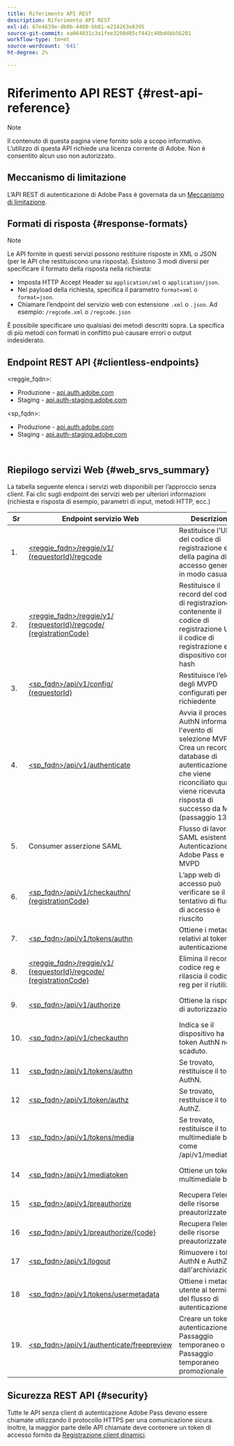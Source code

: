 ```yaml
---
title: Riferimento API REST
description: Riferimento API REST
exl-id: 67e4639e-db0b-4400-bb81-e214263e8395
source-git-commit: ea064031c3a1fee3298d85cf442c40bd4bb56281
workflow-type: tm+mt
source-wordcount: '641'
ht-degree: 2%

---
```


# Riferimento API REST {#rest-api-reference}

>[!NOTE]
>
>Il contenuto di questa pagina viene fornito solo a scopo informativo. L’utilizzo di questa API richiede una licenza corrente di Adobe. Non è consentito alcun uso non autorizzato.

## Meccanismo di limitazione

L’API REST di autenticazione di Adobe Pass è governata da un [Meccanismo di limitazione](/help/authentication/throttling-mechanism.md).

## Formati di risposta {#response-formats}


>[!NOTE]
>
> Le API fornite in questi servizi possono restituire risposte in XML o JSON (per le API che restituiscono una risposta). Esistono 3 modi diversi per specificare il formato della risposta nella richiesta:
>
>* Imposta HTTP Accept Header su `application/xml` o `application/json`.
>* Nel payload della richiesta, specifica il parametro `format=xml` o `format=json`.
>* Chiamare l’endpoint del servizio web con estensione `.xml` o `.json`. Ad esempio: `/regcode.xml` o `/regcode.json`
>
>È possibile specificare uno qualsiasi dei metodi descritti sopra. La specifica di più metodi con formati in conflitto può causare errori o output indesiderato.

## Endpoint REST API {#clientless-endpoints}

&lt;reggie_fqdn>:

* Produzione - [api.auth.adobe.com](http://api.auth.adobe.com/)
* Staging - [api.auth-staging.adobe.com](http://api.auth-staging.adobe.com/)

&lt;sp_fqdn>:

* Produzione - [api.auth.adobe.com](http://api.auth.adobe.com/)
* Staging - [api.auth-staging.adobe.com](http://api.auth-staging.adobe.com/)

</br>


## Riepilogo servizi Web {#web_srvs_summary}

La tabella seguente elenca i servizi web disponibili per l’approccio senza client. Fai clic sugli endpoint dei servizi web per ulteriori informazioni (richiesta e risposta di esempio, parametri di input, metodi HTTP, ecc.)


| Sr | Endpoint servizio Web | Descrizione | <!--[Diag.  </br>Ref](http://tve.helpdocsonline.com/api-reference-v2-test#illustration)-->. | Ospitato da | Chiamato da |
| --- | --- | --- | --- | --- | --- |
| 1. | [&lt;reggie_fqdn>/reggie/v1/  </br>  {requestorId}/regcode](/help/authentication/registration-code-request.md) | Restituisce l&#39;URI del codice di registrazione e della pagina di accesso generato in modo casuale | 2 | Adobe  </br>Reg Code Service | Smart Device |
| 2. | [&lt;reggie_fqdn>/reggie/v1/  </br>  {requestorId}/regcode/  </br>  {registrationCode}](/help/authentication/return-registration-record.md) | Restituisce il record del codice di registrazione contenente il codice di registrazione UUID, il codice di registrazione e l&#39;ID dispositivo con hash | 8 | Adobe  </br>Reg Code Service | Autenticazione Adobe Pass |
| 3. | [&lt;sp_fqdn>/api/v1/config/  </br>  {requestorId}](/help/authentication/provide-mvpd-list.md) | Restituisce l’elenco degli MVPD configurati per il richiedente | 5 | Adobe  </br>Adobe Pass  </br>autenticazione  </br>Servizio | Login  </br>Web  </br>App |
| 4. | [&lt;sp_fqdn>/api/v1/authenticate](/help/authentication/initiate-authentication.md) | Avvia il processo AuthN informando l&#39;evento di selezione MVPD. Crea un record nel database di autenticazione, che viene riconciliato quando viene ricevuta una risposta di successo da MVPD (passaggio 13) | 7 | Adobe  </br>Adobe Pass  </br>autenticazione  </br>Servizio | Login  </br>Web  </br>App |
| 5. | Consumer asserzione SAML | Flusso di lavoro SAML esistente tra Autenticazione Adobe Pass e MVPD | 13 | Adobe Pass  </br>autenticazione  </br>Servizio | Autenticazione Adobe Pass |
| 6. | [&lt;sp_fqdn>/api/v1/checkauthn/  </br>  {registrationCode}](/help/authentication/check-authentication-flow-by-second-screen-web-app.md) | L’app web di accesso può verificare se il tentativo di flusso di accesso è riuscito |     | Adobe Pass  </br>autenticazione   </br>Servizio | Login   </br>Web   </br>App |
| 7. | [&lt;sp_fqdn>/api/v1/tokens/authn](/help/authentication/retrieve-authentication-token.md) | Ottiene i metadati relativi al token di autenticazione | 15 | Adobe Pass  </br>autenticazione  </br>Servizio | Smart Device |
| 8. | [&lt;reggie_fqdn>/reggie/v1/  </br>  {requestorId}/regcode/  </br>  {registrationCode}](/help/authentication/delete-registration-record.md) | Elimina il record del codice reg e rilascia il codice reg per il riutilizzo | 16 | Adobe  </br>Reg Code Service | Autenticazione Adobe Pass |
| 9. | [&lt;sp_fqdn>/api/v1/authorize](/help/authentication/initiate-authorization.md) | Ottiene la risposta di autorizzazione. | 17 | Adobe Pass  </br>autenticazione  </br>Servizio | Smart Device |
| 10. | [&lt;sp_fqdn>/api/v1/checkauthn](/help/authentication/check-authentication-token.md) | Indica se il dispositivo ha un token AuthN non scaduto. |     | Adobe Pass  </br>autenticazione  </br>Servizio | Smart Device |
| 11 | [&lt;sp_fqdn>/api/v1/tokens/authn](/help/authentication/retrieve-authentication-token.md) | Se trovato, restituisce il token AuthN. |     | Adobe Pass  </br>autenticazione  </br>Servizio | Smart Device |
| 12 | [&lt;sp_fqdn>/api/v1/token/authz](/help/authentication/retrieve-authorization-token.md) | Se trovato, restituisce il token AuthZ. |     | Adobe Pass  </br>autenticazione  </br>Servizio | Smart Device |
| 13 | [&lt;sp_fqdn>/api/v1/tokens/media](/help/authentication/obtain-short-media-token.md) | Se trovato, restituisce il token multimediale breve: come /api/v1/mediatoken |     | Adobe Pass  </br>autenticazione  </br>Servizio | Smart Device |
| 14 | [&lt;sp_fqdn>/api/v1/mediatoken](/help/authentication/obtain-short-media-token.md) | Ottiene un token multimediale breve |     | Adobe Pass  </br>autenticazione  </br>Servizio | Smart Device |
| 15 | [&lt;sp_fqdn>/api/v1/preauthorize](/help/authentication/retrieve-list-of-preauthorized-resources.md) | Recupera l’elenco delle risorse preautorizzate |     | Adobe Pass  </br>autenticazione  </br>Servizio | Smart Device |
| 16 | [&lt;sp_fqdn>/api/v1/preauthorize/{code}](/help/authentication/retrieve-list-of-preauthorized-resources-by-second-screen-web-app.md) | Recupera l’elenco delle risorse preautorizzate |     | Adobe Pass  </br>autenticazione  </br>Servizio | Accedi all’app web |
| 17 | [&lt;sp_fqdn>/api/v1/logout](/help/authentication/initiate-logout.md) | Rimuovere i token AuthN e AuthZ dall&#39;archiviazione |     | Adobe Pass  </br>autenticazione   </br>Servizio | Smart Device |
| 18 | [&lt;sp_fqdn>/api/v1/tokens/usermetadata](/help/authentication/user-metadata.md) | Ottiene i metadati utente al termine del flusso di autenticazione | N/D | N/D | Smart Device |
| 19. | [&lt;sp_fqdn>/api/v1/authenticate/freepreview](/help/authentication/free-preview-for-temp-pass-and-promotional-temp-pass.md) | Creare un token di autenticazione per Passaggio temporaneo o Passaggio temporaneo promozionale | N/D | Adobe Pass  </br>autenticazione  </br>Servizio | Smart Device |


## Sicurezza REST API {#security}

Tutte le API senza client di autenticazione Adobe Pass devono essere chiamate utilizzando il protocollo HTTPS per una comunicazione sicura. Inoltre, la maggior parte delle API chiamate deve contenere un token di accesso fornito da [Registrazione client dinamici](/help/authentication/dynamic-client-registration.md).
